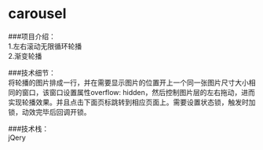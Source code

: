 # carousel

###项目介绍：<br>
1.左右滚动无限循环轮播<br>
2.渐变轮播<br>

###技术细节：<br>
将轮播的图片排成一行，并在需要显示图片的位置开上一个同一张图片尺寸大小相同的窗口，该窗口设置属性overflow: hidden，然后控制图片层的左右拖动，进而实现轮播效果。并且点击下面页标跳转到相应页面上。需要设置状态锁，触发时加锁，动效完毕后回调开锁。

###技术栈：<br>
jQery
